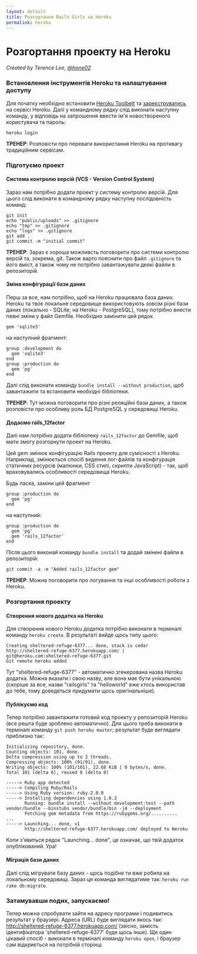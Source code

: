 ```yaml
---
layout: default
title: Розгортання Rails Girls на Heroku
permalink: heroku
---
```


# Розгортання проекту на Heroku

*Created by Terence Lee, [@hone02](https://twitter.com/hone02)*

### Встановлення інструментів Heroku та налаштування доступу

Для початку необхідно встановити [Heroku Toolbelt](https://devcenter.heroku.com/articles/getting-started-with-ruby#set-up) та [зареєструватись](https://signup.heroku.com/dc) на сервісі Heroku.
Далі у командному рядку слід виконати наступну команду, у відповідь на запрошення ввести ім'я новоствореного користувача та пароль:

~~~
heroku login
~~~

__ТРЕНЕР__: Розповісти про переваги використання Heroku на противагу традиційним сервісам.

### Підготуємо проект

#### Система контролю версій (VCS - Version Control System)

Зараз нам потрібно додати проект у систему контролю версій. Для цього слід виконати в командному рядку наступну послідовність команд:

~~~
git init
echo "public/uploads" >> .gitignore
echo "tmp" >> .gitignore
echo "logs" >> .gitignore
git add .
git commit -m "initial commit"
~~~

__ТРЕНЕР__: Зараз є хороша можливсть поговорити про системи контролю версій та, зокрема, git. Також варто пояснити про файл `.gitignore` та його вміст, а також чому не потрібно завантажувати деякі файли в репозиторій.

#### Зміна конфігурації бази даних

Перш за все, нам потрібно, щоб на Heroku працювала база даних. Heroku та твоє локальне середовище використовують зовсім різні бази даних (локально - SQLite; на Heroku - PostgreSQL), тому потрібно внести певні зміни у файл Gemfile. Необхідно замінити цей рядок

~~~
gem 'sqlite3'
~~~

на наступний фрагмент:

~~~
group :development do
  gem 'sqlite3'
end
group :production do
  gem 'pg'
end
~~~

Далі слід виконати команду `bundle install --without production`, щоб завантажити та встановити необхідні бібліотеки.

__ТРЕНЕР__: Тут можна поговорити про різні реляційні бази даних, а також розповісти про особливу роль БД PostgreSQL у середовищі Heroku.


#### Додаємо rails_12factor

Далі нам потрібно додати бібліотеку `rails_12factor` до Gemfile, щоб мати змогу розгорнути проект на Heroku.

Цей gem змінює конфігурацію Rails проекту для сумісності з Heroku. Наприклад, змінюється спосіб ведення лог-файлів та конфігурація статичних ресурсів (малюнки, CSS стилі, скрипти JavaScript) - так, щоб враховувались особливості середовища Heroku.

Будь ласка, заміни цей фрагмент

~~~
group :production do
  gem 'pg'
end
~~~

на наступний:

~~~
group :production do
  gem 'pg'
  gem 'rails_12factor'
end
~~~

Після цього виконай команду `bundle install` та додай змінені файли в репозиторій:

~~~
git commit -a -m "Added rails_12factor gem"
~~~

__ТРЕНЕР__: Можна поговорити про логування та інші особливості роботи з Heroku.


### Розгортання проекту

#### Створення нового додатка на Heroku

Для створення нового Heroku додатка потрібно виконати в терміналі команду `heroku create`. В результаті вийде щось типу цього:

~~~
Creating sheltered-refuge-6377... done, stack is cedar
http://sheltered-refuge-6377.herokuapp.com/ | git@heroku.com:sheltered-refuge-6377.git
Git remote heroku added
~~~

Тут "sheltered-refuge-6377" - автоматично згенерована назва Heroku додатка. Можна вказати і свою назву, але вона має бути унікальною (скоріше за все, назви "railsgirls" та "helloworld" вже хтось використав до тебе, тому доведеться придумати щось оригінальніше).

#### Публікуємо код

Тепер потрібно завантажити готовий код проекту у репозиторій Heroku (все решта буде зроблено автоматично). Для цього треба виконати в терміналі команду `git push heroku master`; результат буде виглядати приблизно так:

~~~
Initializing repository, done.
Counting objects: 101, done.
Delta compression using up to 2 threads.
Compressing objects: 100% (91/91), done.
Writing objects: 100% (101/101), 22.68 KiB | 0 bytes/s, done.
Total 101 (delta 6), reused 0 (delta 0)

-----> Ruby app detected
-----> Compiling Ruby/Rails
-----> Using Ruby version: ruby-2.0.0
-----> Installing dependencies using 1.6.3
       Running: bundle install --without development:test --path vendor/bundle --binstubs vendor/bundle/bin -j4 --deployment
       Fetching gem metadata from https://rubygems.org/..........
...
-----> Launching... done, v1
       http://sheltered-refuge-6377.herokuapp.com/ deployed to Heroku
~~~

Коли з'явиться рядок "Launching... done", це означає, що твій додаток опублікований. Ура!

#### Міграція бази даних

Далі слід мігрувати базу даних - щось подібне ти вже робила на локальному середовищі. Зараз ця команда виглядатиме так: `heroku run rake db:migrate`.

### Затамувавши подих, запускаємо!

Тепер можна спробувати зайти на адресу програми і подивитись результат у браузері. Адреса (URL) буде виглядати якось так: <http://sheltered-refuge-6377.herokuapp.com/> (звісно, замість ідентифікатора 'sheltered-refuge-6377' буде щось інше). Ще один цікавий спосіб - виконати в терміналі команду `heroku open`, і браузер сам відкриється на потрібній сторінці.
